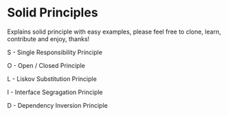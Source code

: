 # Solid Principles

Explains solid principle with easy examples, please feel free to clone, learn, contribute and enjoy, thanks!

S - Single Responsibility Principle

O - Open / Closed Principle

L - Liskov Substitution Principle

I - Interface Segragation Principle

D - Dependency Inversion Principle
